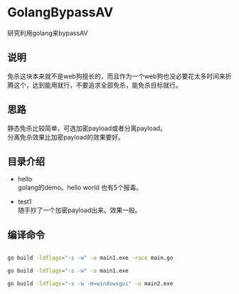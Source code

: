 # GolangBypassAV
研究利用golang来bypassAV

## 说明
免杀这块本来就不是web狗擅长的，而且作为一个web狗也没必要花太多时间来折腾这个，达到能用就行，不要追求全部免杀，能免杀目标就行。


## 思路
静态免杀比较简单，可选加密payload或者分离payload。  
分离免杀效果比加密payload的效果要好。

## 目录介绍
- hello  
golang的demo。hello world 也有5个报毒。
  
- test1  
随手抄了一个加密payload出来。效果一般。



## 编译命令

```bash

go build -ldflags="-s -w" -o main1.exe -race main.go

go build -ldflags="-s -w" -o main1.exe

go build -ldflags="-s -w -H=windowsgui" -o main2.exe

```
